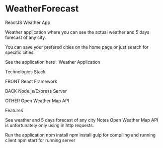 # WeatherForecast

ReactJS Weather App

Weather application where you can see the actual weather and 5 days forecast of any city.

You can save your prefered cities on the home page or just search for specific cities.


See the application here : Weather Application

Technologies Stack

FRONT
React Framework

BACK
Node.js/Express Server

OTHER
Open Weather Map API

Features

See weather and 5 days forecast of any city
Notes
Open Weather Map API is unfortunately only using in http requests.

Run the application
npm install
npm install gulp for compiling and running client
npm start for running server

